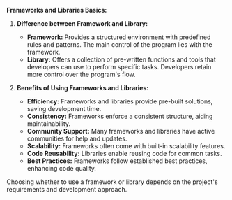 **Frameworks and Libraries Basics:**

1. **Difference between Framework and Library:**
   - **Framework:** Provides a structured environment with predefined rules and patterns. The main control of the program lies with the framework.
   - **Library:** Offers a collection of pre-written functions and tools that developers can use to perform specific tasks. Developers retain more control over the program's flow.

2. **Benefits of Using Frameworks and Libraries:**
   - **Efficiency:** Frameworks and libraries provide pre-built solutions, saving development time.
   - **Consistency:** Frameworks enforce a consistent structure, aiding maintainability.
   - **Community Support:** Many frameworks and libraries have active communities for help and updates.
   - **Scalability:** Frameworks often come with built-in scalability features.
   - **Code Reusability:** Libraries enable reusing code for common tasks.
   - **Best Practices:** Frameworks follow established best practices, enhancing code quality.

Choosing whether to use a framework or library depends on the project's requirements and development approach.
